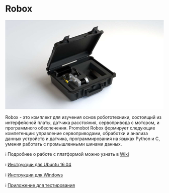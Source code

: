 # Robox

![device_image](https://github.com/Promobot-education/robox/blob/master/docs/res/robox.png "Robox") 

Robox - это комплект для изучения основ робототехники, состоящий из интерфейсной платы, датчика расстояния, сервопривода с мотором, и программного обеспечения. Promobot Robox формирует следующие компетенции: управление сервоприводами, обработки и анализа данных устройств и датчика, программирования на языках Python и C, умения работать с промышленными шинами данных.

ℹ️ Подробнее о работе с платформой можно узнать в [Wiki](https://github.com/shabu-rov/Robox/wiki)

ℹ️ [Инструкции для Ubuntu 16.04](https://github.com/shabu-rov/Robox/wiki/%D0%98%D0%BD%D1%81%D1%82%D1%80%D1%83%D0%BA%D1%86%D0%B8%D0%B8-Ubuntu-16.04)

ℹ️ [Инструкции для Windows](https://github.com/shabu-rov/Robox/wiki/%D0%98%D0%BD%D1%81%D1%82%D1%80%D1%83%D0%BA%D1%86%D0%B8%D0%B8-Windows)

ℹ️ [Приложение для тестирования](https://github.com/shabu-rov/TestDevices/wiki)
